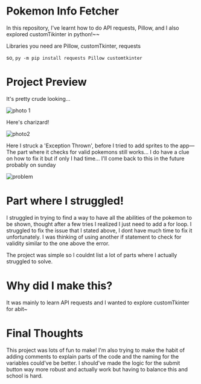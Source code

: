 # Pokemon Info Fetcher

In this repository, I've learnt how to do API requests, Pillow, and I also explored customTikinter in python!~~

Libraries you need are Pillow, customTkinter, requests

so,
  `py -m pip install requests Pillow customtkinter`


# Project Preview
It's pretty crude looking...

![photo 1](https://github.com/user-attachments/assets/fd60b171-336a-4b46-90c2-25b0a13cca8c)

Here's charizard!


![photo2](https://github.com/user-attachments/assets/1ad24d7f-f205-4a0f-a711-1cedc6fa0f18)

Here I struck a 'Exception Thrown', before I tried to add sprites to the app—The part where it checks for valid pokemons still works... I do have a clue on how to fix it
but if only I had time... I'll come back to this in the future probably on sunday

![problem](https://github.com/user-attachments/assets/ab30ccc5-d7f6-4b21-abd7-5f731a2ebc80)

# Part where I struggled!

  I struggled in trying to find a way to have all the abilities of the pokemon to be shown, thought after a few tries I realized I just need to add a for loop.
  I struggled to fix the issue that I stated above, I dont have much time to fix it unfortunately. I was thinking of using another if statement to check for validity similar to the one above the error.
  
  The project was simple so I couldnt list a lot of parts where I actually struggled to solve.

# Why did I make this?

  It was mainly to learn API requests and I wanted to explore customTkinter for abit~ 

# Final Thoughts
  This project was lots of fun to make!
  I'm also trying to make the habit of adding comments to explain parts of the code and
  the naming for the variables could've be better.
  I should've made the logic for the submit button way more robust and actually work but having to balance this and school is hard.
